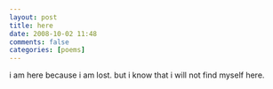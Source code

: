 ```yaml
---
layout: post
title: here
date: 2008-10-02 11:48
comments: false
categories: [poems]
---
```


i am here
because i am lost.
but i know
that i will not
find myself here.
